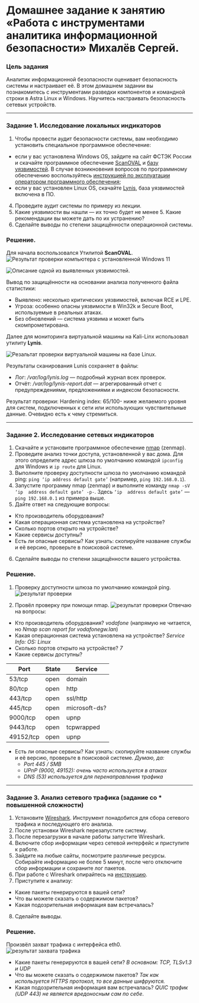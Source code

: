 # Домашнее задание к занятию «Работа с инструментами аналитика информационной безопасности» Михалёв Сергей.

### Цель задания

Аналитик информационной безопасности оценивает безопасность системы и настраивает её. В этом домашнем задании вы познакомитесь с инструментами разведки компонентов и командной строки в Astra Linux и Windows. Научитесь настраивать безопасность сетевых устройств.


------

### Задание 1.  Исследование локальных индикаторов

1. Чтобы провести аудит безопасности системы, вам необходимо установить специальное программное обеспечение:
- если у вас установлена Windows OS, зайдите на сайт ФСТЭК России и скачайте программное обеспечение [ScanOVAL](https://bdu.fstec.ru/files/scanoval.msi) и [базу уязвимостей](https://bdu.fstec.ru/files/scanoval.xml). В случае возникновения вопросов по программному обеспечению воспользуйтесь [инструкцией по эксплуатации оператором программного обеспечения](https://bdu.fstec.ru/files/documents/scanoval_manual.pdf);
- если у вас установлен Linux OS, скачайте [Lynis](https://cisofy.com/lynis/#installation), база уязвимостей включена в ПО.
4. Проведите аудит системы по примеру из лекции.
5. Какие уязвимости вы нашли — их точно будет не менее 5. Какие рекомендации вы можете дать по их устранению?
6. Сделайте выводы по степени защищённости операционной системы. 

### Решение.

Для начала воспользовался Утилитой **ScanOVAL**.
![Результат проверки компьютера с установленной Windows 11](img/Task-1_01_01.png)

![Описание одной из выявленных уязвимостей.](img/Task-1_01_02.png)

Вывод по защищённости на основании анализа полученного файла статистики:
* Выявлено: несколько критических уязвимостей, включая RCE и LPE.
* Угроза: особенно опасны уязвимости в Win32k и Secure Boot, используемые в реальных атаках.
* Без обновлений — система уязвима и может быть скомпрометирована.

Далее для мониторинга виртуальной машины на Kali-Linx использовал утилиту **Lynis**.

![Резальтат проверки виртуальной машины на базе Linux.](img/Task-1_02_01.png)

Результаты сканирования Lunis сохраняет в файлы: 
* Лог: */var/log/lynis.log* — подробный журнал всех проверок.
* Отчёт: */var/log/lynis-report.dat* — агрегированный отчет с предупреждениями, предложениями и индексом безопасности.

Результат проверки: Hardening index: 65/100- ниже желаемого уровня для систем, подключенных к сети или использующих чувствительные данные. Очевидно есть к чему стремиться.

------

### Задание 2. Исследование сетевых индикаторов

1. Скачайте и установите программное обеспечение [nmap](https://nmap.org/) (zenmap).
2. Проведите анализ точки доступа, установленной у вас дома. Для этого определите адрес шлюза по умолчанию командой `ipconfig` для Windows и `ip route` для Linux. 
3. Выполните проверку доступности шлюза по умолчанию командой ping:
`ping ‘ip address default gate’` (например, `ping 192.168.0.1`).
4. Запустите программу nmap (zenmap) и выполните команду `nmap -sV ‘ip  address default gate’ -p-`. Здесь `‘ip  address default gate’` — `ping 192.168.0.1` из примера выше.
5. Дайте ответ на следующие вопросы:
- Кто производитель оборудования?
- Какая операционная система установлена на устройстве?
- Сколько портов открыто на устройстве?
- Какие сервисы доступны? 
- Есть ли опасные сервисы? Как узнать: скопируйте название службы и её версию, проверьте в поисковой системе.
6. Сделайте выводы по степени защищённости вашего устройства. 


### Решение.

1. Проверку доступности шлюза по умолчанию командой ping.
![результат проверки](img/Task-2_01_01.png)

2. Провёл проверку при помощи nmap.
![результат проверки](img/Task-2_02_01.png)
Отвечаю на вопросы:
- Кто производитель оборудования? *vodafone* (напрямую не читается, но *Nmap scan report for vodafonegw.lan*)
- Какая операционная система установлена на устройстве? *Service Info: OS: Linux*
- Сколько портов открыто на устройстве? *7*
- Какие сервисы доступны? 

| Port      | State | Service       | 
|-----------|-------|---------------|
| 53/tcp    | open  | domain        |
| 80/tcp    | open  | http          | 
| 443/tcp   | open  | ssl/http      | 
| 445/tcp   | open  | microsoft-ds? |  
| 9000/tcp  | open  | upnp          |
| 9443/tcp  | open  | tcpwrapped    |   
| 49152/tcp | open  | upnp          |      

- Есть ли опасные сервисы? Как узнать: скопируйте название службы и её версию, проверьте в поисковой системе. *Думаю, да:*
    * *Port 445 / SMB*
    * *UPnP (9000, 49152): очень часто используется в атаках*
    * *DNS (53) используется для перенаправления трафика*

-----

### Задание 3. Анализ сетевого трафика (задание со * повышенной сложности)

1. Установите [Wireshark](https://www.wireshark.org/). Инструмент понадобится для сбора сетевого трафика и последующего его анализа. 
2. После установки Wireshark перезапустите систему.
3. После перезагрузки в начале работы запустите Wireshark.
4. Включите сбор информации через сетевой интерфейс и приступите к работе.
5. Зайдите на любые сайты, посмотрите различные ресурсы. Собирайте информацию не более 5 минут, после чего отключите сбор информации и сохраните лог пакетов.
6. При работе с Wireshark опирайтесь на [инструкцию](https://www.wireshark.org/docs/wsug_html_chunked/ChapterWork.html#ChWorkViewPacketsSection). 
7. Приступите к анализу:
- Какие пакеты генерируются в вашей сети?
- Что вы можете сказать о содержимом пакетов?
- Какая подозрительная информация вам встречалась?
8. Сделайте выводы.

### Решение.

Произвёл захват трафика с интерфейса eth0.
![результат захвата трафика](img/Task-3_01_01.png)

- Какие пакеты генерируются в вашей сети? *В основном: TCP, TLSv1.3 и UDP*
- Что вы можете сказать о содержимом пакетов? *Так как используется HTTPS протокол, то все данные шифруются.* 
- Какая подозрительная информация вам встречалась? *QUIC трафик (UDP 443) не является вредоносным сам по себе*.